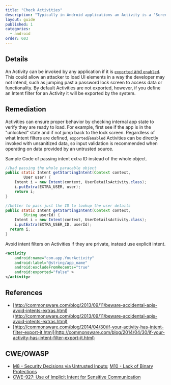 ```yaml
---
title: "Check Activities"
description: "Typically in Android applications an Activity is a 'Screen' in an app."
layout: guide
published: 1
categories:
  - android
order: 603
---
```


## Details

An Activity can be invoked by any application if it is [`exported` and `enabled`](http://developer.android.com/guide/topics/manifest/activity-element.html). This could allow an attacker to load UI elements in a way the developer may not intend, such as jumping past a password lock screen to access data or functionality. By default Activities are not exported, however, if you define an Intent filter for an Activity it will be exported by the system.

## Remediation

Activities can ensure proper behavior by checking internal app state to verify they are ready to load. For example, first see if the app is in the "unlocked" state and if not jump back to the lock screen. Regardless of what Intent filters are defined, `exported`/`enabled` Activities can be directly invoked with unsanitized data, so input validation is recommended when operating on data provided by an untrusted source.

Sample Code of passing intent extra ID instead of the whole object.

```java
//bad passing the whole paracable object
public static Intent getStartingIntent(Context context,
		User user) {
	Intent i = new Intent(context, UserDetailsActivity.class);
	i.putExtra(EXTRA_USER, user);
	return i;
}

//better to pass just the ID to lookup the user details
public static Intent getStartingIntent(Context context,
		String userId) {
	Intent i = new Intent(context, UserDetailsActivity.class);
	i.putExtra(EXTRA_USER_ID, userId);
  return i;
}
```

Avoid intent filters on Activities if they are private, instead use explicit intent.

```xml
<activity
	android:name="com.app.YourActivity"
	android:label="@string/app_name"
	android:excludeFromRecents="true"
	android:exported="false" >
</activity>
```

## References

 * [http://commonsware.com/blog/2013/09/11/beware-accidental-apis-avoid-intents-extras.html](http://commonsware.com/blog/2013/09/11/beware-accidental-apis-avoid-intents-extras.html)
 * [http://commonsware.com/blog/2014/04/30/if-your-activity-has-intent-filter-export-it.html](http://commonsware.com/blog/2014/04/30/if-your-activity-has-intent-filter-export-it.html)

## CWE/OWASP

 * [M8 - Security Decisions via Untrusted Inputs](https://www.owasp.org/index.php/Mobile_Top_10_2014-M8); [M10 - Lack of Binary Protections](https://www.owasp.org/index.php/Mobile_Top_10_2014-M10)
 * [CWE-927: Use of Implicit Intent for Sensitive Communication](http://cwe.mitre.org/data/definitions/927.html)
